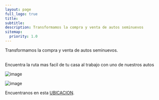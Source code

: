 ```yaml
---
layout: page
full_logo: true
title: 
subtitle: 
description: Transformamos la compra y venta de autos seminuevos
sitemap:
  priority: 1.0
---
```

<p class="describe-text">Transformamos la compra y venta de autos seminuevos.</p>
<br>
Encuentra la ruta mas facil de tu casa al trabajo con uno de nuestros autos 

![image](https://user-images.githubusercontent.com/126732334/228948443-ef2fd094-1237-4c49-872f-5624e646ea5c.png)

![image](https://user-images.githubusercontent.com/126732334/228942203-3935d674-4980-4e86-a0dd-98664c175c01.png)

Encuentranos en esta [UBICACION](https://www.google.com.mx/maps/place/AUTOANGAR+TEPEPAN/@19.2817821,-99.2028503,13z/data=!4m9!1m2!2m1!1sventa+de+automoviles+cdmx!3m5!1s0x85ce010519d28bc9:0x455e0c3dcfc01f88!8m2!3d19.2817821!4d-99.1369323!16s%2Fg%2F11fmsg8fcv).

<br>
<br>
<br>
<br>
<br>
<br>
<br>
